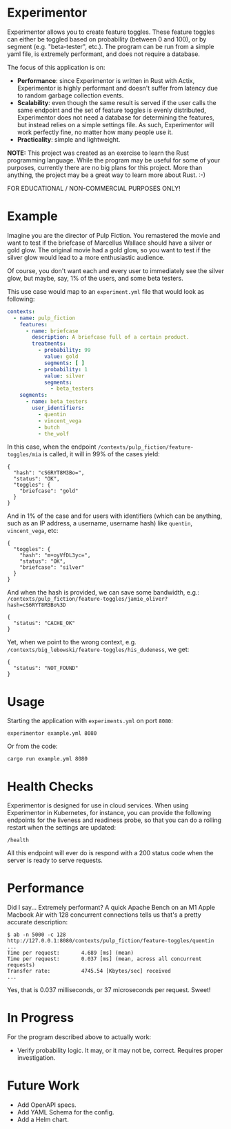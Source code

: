 # Experimentor
Experimentor allows you to create feature toggles. These feature toggles can either be toggled based on probability (between 0 and 100), or by segment (e.g. "beta-tester", etc.). The program can be run from a simple yaml file, is extremely performant, and does not require a database.

The focus of this application is on:

- **Performance**: since Experimentor is written in Rust with Actix, Experimentor is highly performant and doesn't suffer from latency due to random garbage collection events.
- **Scalability**: even though the same result is served if the user calls the same endpoint and the set of feature toggles is evenly distributed, Experimentor does not need a database for determining the features, but instead relies on a simple settings file. As such, Experimentor will work perfectly fine, no matter how many people use it.
- **Practicality**: simple and lightweight.

**NOTE:** This project was created as an exercise to learn the Rust programming language. While the program may be useful for some of your purposes, currently there are no big plans for this project. More than anything, the project may be a great way to learn more about Rust. :-)

FOR EDUCATIONAL / NON-COMMERCIAL PURPOSES ONLY!

# Example
Imagine you are the director of Pulp Fiction. You remastered the movie and want to test if the briefcase of Marcellus Wallace should have a silver or gold glow. The original movie had a gold glow, so you want to test if the silver glow would lead to a more enthusiastic audience.

Of course, you don't want each and every user to immediately see the silver glow, but maybe, say, 1% of the users, and some beta testers.

This use case would map to an `experiment.yml` file that would look as following:

```yaml
contexts:
  - name: pulp_fiction
    features:
      - name: briefcase
        description: A briefcase full of a certain product.
        treatments:
          - probability: 99
            value: gold
            segments: [ ]
          - probability: 1
            value: silver
            segments:
              - beta_testers
    segments:
      - name: beta_testers
        user_identifiers:
          - quentin
          - vincent_vega
          - butch
          - the_wolf
```
In this case, when the endpoint `/contexts/pulp_fiction/feature-toggles/mia`
is called, it will in 99% of the cases yield:
```
{
  "hash": "cS6RYT8M3Bo=",
  "status": "OK",
  "toggles": {
    "briefcase": "gold"
  }
}
```
And in 1% of the case and for users with identifiers (which can be anything, such as an IP address, a username, username hash) like `quentin`, `vincent_vega`, etc:
```
{
  "toggles": {
    "hash": "m+oyVfDL3yc=",
    "status": "OK",
    "briefcase": "silver"
  }
}
```
And when the hash is provided, we can save some bandwidth, e.g.: `/contexts/pulp_fiction/feature-toggles/jamie_oliver?hash=cS6RYT8M3Bo%3D`
```
{
  "status": "CACHE_OK"
}
```
Yet, when we point to the wrong context, e.g. `/contexts/big_lebowski/feature-toggles/his_dudeness`, we get:
```
{
  "status": "NOT_FOUND"
}
```

# Usage
Starting the application with `experiments.yml` on port `8080`:
```
experimentor example.yml 8080
```
Or from the code:
```
cargo run example.yml 8080
```

# Health Checks
Experimentor is designed for use in cloud services. When using Experimentor in Kubernetes, for instance, you can provide the following endpoints for the liveness and readiness probe, so that you can do a rolling restart when the settings are updated:
```
/health
```
All this endpoint will ever do is respond with a 200 status code when the server is ready to serve requests.

# Performance
Did I say... Extremely performant? A quick Apache Bench on an M1 Apple Macbook Air with 128 concurrent connections tells us that's a pretty accurate description:

```
$ ab -n 5000 -c 128 http://127.0.0.1:8080/contexts/pulp_fiction/feature-toggles/quentin
...
Time per request:       4.689 [ms] (mean)
Time per request:       0.037 [ms] (mean, across all concurrent requests)
Transfer rate:          4745.54 [Kbytes/sec] received
...
```
Yes, that is 0.037 milliseconds, or 37 microseconds per request. Sweet!


# In Progress
For the program described above to actually work:
- Verify probability logic. It may, or it may not be, correct. Requires proper investigation.

# Future Work
- Add OpenAPI specs.
- Add YAML Schema for the config.
- Add a Helm chart.
